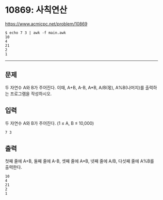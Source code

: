 # 10869: 사칙연산

https://www.acmicpc.net/problem/10869

```
$ echo 7 3 | awk -f main.awk
10
4
21
2
1
```

---

## 문제

두 자연수 A와 B가 주어진다. 이때, A+B, A-B, A*B, A/B(몫), A%B(나머지)를
출력하는 프로그램을 작성하시오.

## 입력

두 자연수 A와 B가 주어진다. (1 ≤ A, B ≤ 10,000)

```
7 3
```

## 출력

첫째 줄에 A+B, 둘째 줄에 A-B, 셋째 줄에 A*B, 넷째 줄에 A/B, 다섯째 줄에 A%B를
출력한다.

```
10
4
21
2
1
```
